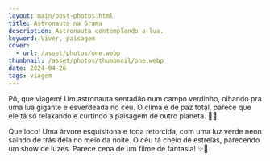 ```yaml
---
layout: main/post-photos.html
title: Astronauta na Grama
description: Astronauta contemplando a lua.
keyword: Viver, paisagem
cover:
  - url: /asset/photos/one.webp
thumbnail: /asset/photos/thumbnail/one.webp
date: 2024-04-26
tags: viagem
---
```


Pô, que viagem! Um astronauta sentadão num campo verdinho, olhando pra uma lua gigante e esverdeada no céu. O clima é de paz total, parece que ele tá só relaxando e curtindo a paisagem de outro planeta. 🚀🌌

Que loco! Uma árvore esquisitona e toda retorcida, com uma luz verde neon saindo de trás dela no meio da noite. O céu tá cheio de estrelas, parecendo um show de luzes. Parece cena de um filme de fantasia! ✨🌳
